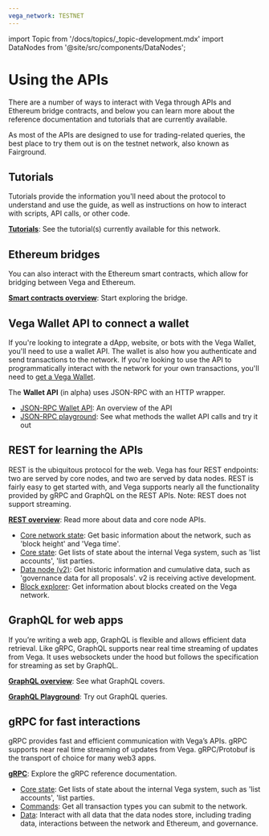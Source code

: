 ```yaml
---
vega_network: TESTNET
---
```

import Topic from '/docs/topics/_topic-development.mdx'
import DataNodes from '@site/src/components/DataNodes';

# Using the APIs

<Topic />

There are a number of ways to interact with Vega through APIs and Ethereum bridge contracts, and below you can learn more about the reference documentation and tutorials that are currently available.

As most of the APIs are designed to use for trading-related queries, the best place to try them out is on the testnet network, also known as Fairground. 

## Tutorials
Tutorials provide the information you'll need about the protocol to understand and use the guide, as well as instructions on how to interact with scripts, API calls, or other code. 

**[Tutorials](../tutorials)**: See the tutorial(s) currently available for this network.

## Ethereum bridges
You can also interact with the Ethereum smart contracts, which allow for bridging between Vega and Ethereum.

**[Smart contracts overview](./bridge/index.md)**: Start exploring the bridge.

## Vega Wallet API to connect a wallet
If you're looking to integrate a dApp, website, or bots with the Vega Wallet, you'll need to use a wallet API. The wallet is also how you authenticate and send transactions to the network. If you're looking to use the API to programmatically interact with the network for your own transactions, you'll need to [get a Vega Wallet](../tools/vega-wallet/index.md).

The **Wallet API** (in alpha) uses JSON-RPC with an HTTP wrapper.

* [JSON-RPC Wallet API](./vega-wallet/reference/core/json-rpc-basics): An overview of the API
* [JSON-RPC playground](./vega-wallet/reference/core/json-rpc-api-playground): See what methods the wallet API calls and try it out

## REST for learning the APIs
REST is the ubiquitous protocol for the web. Vega has four REST endpoints: two are served by core nodes, and two are served by data nodes. REST is fairly easy to get started with, and Vega supports nearly all the functionality provided by gRPC and GraphQL on the REST APIs. Note: REST does not support streaming.

**[REST overview](rest/overview.md)**: Read more about data and core node APIs.
- [Core network state](/testnet/category/api/rest/core/core-service): Get basic information about the network, such as 'block height' and 'Vega time'. 
- [Core state](/testnet/category/api/rest/state/core-state-service): Get lists of state about the internal Vega system, such as 'list accounts', 'list parties.
- [Data node (v2)](/testnet/category/api/rest/data-v2/trading-data-service): Get historic information and cumulative data, such as 'governance data for all proposals'. v2 is receiving active development.
- [Block explorer](/testnet/category/api/rest/explorer/block-explorer): Get information about blocks created on the Vega network.

## GraphQL for web apps
If you’re writing a web app, GraphQL is flexible and allows efficient data retrieval. Like gRPC, GraphQL supports near real time streaming of updates from Vega. It uses websockets under the hood but follows the specification for streaming as set by GraphQL.

**[GraphQL overview](./graphql/generated.md)**: See what GraphQL covers. 

**[GraphQL Playground](https://api.testnet.vega.xyz/graphql/)**: Try out GraphQL queries. 

## gRPC for fast interactions
gRPC provides fast and efficient communication with Vega’s APIs. gRPC supports near real time streaming of updates from Vega. gRPC/Protobuf is the transport of choice for many web3 apps.

**[gRPC](grpc/vega/vega.proto)**: Explore the gRPC reference documentation.
- [Core state](grpc/vega/api/v1/corestate.proto): Get lists of state about the internal Vega system, such as 'list accounts', 'list parties.
- [Commands](grpc/vega/commands/v1/commands.proto): Get all transaction types you can submit to the network.
- [Data](grpc/data-node/api/v2/trading_data.proto.mdx): Interact with all data that the data nodes store, including trading data, interactions between the network and Ethereum, and governance.

